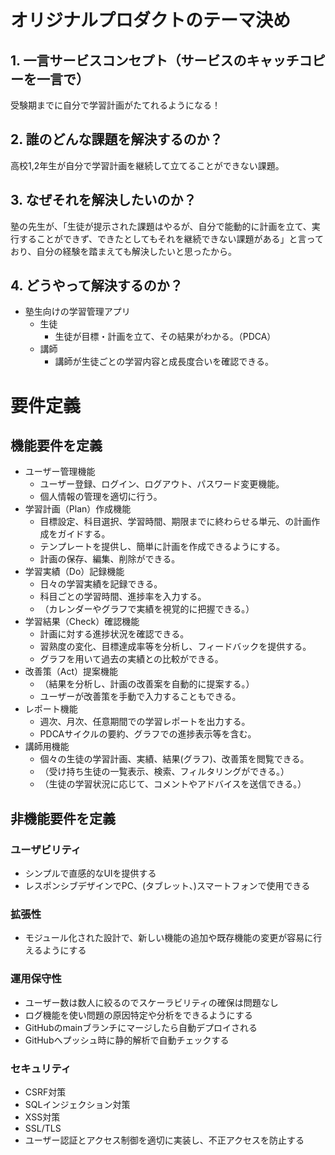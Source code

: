 # オリジナルプロダクトのテーマ決め

## **1. 一言サービスコンセプト（サービスのキャッチコピーを一言で）**

受験期までに自分で学習計画がたてれるようになる！

## **2. 誰のどんな課題を解決するのか？**

高校1,2年生が自分で学習計画を継続して立てることができない課題。

## **3. なぜそれを解決したいのか？**

塾の先生が、「生徒が提示された課題はやるが、自分で能動的に計画を立て、実行することができず、できたとしてもそれを継続できない課題がある」と言っており、自分の経験を踏まえても解決したいと思ったから。

## **4. どうやって解決するのか？**

- 塾生向けの学習管理アプリ
    - 生徒
        - 生徒が目標・計画を立て、その結果がわかる。（PDCA）
    - 講師
        - 講師が生徒ごとの学習内容と成長度合いを確認できる。

# 要件定義

## 機能要件を定義

- ユーザー管理機能
    - ユーザー登録、ログイン、ログアウト、パスワード変更機能。
    - 個人情報の管理を適切に行う。
- 学習計画（Plan）作成機能
    - 目標設定、科目選択、学習時間、期限までに終わらせる単元、の計画作成をガイドする。
    - テンプレートを提供し、簡単に計画を作成できるようにする。
    - 計画の保存、編集、削除ができる。
- 学習実績（Do）記録機能
    - 日々の学習実績を記録できる。
    - 科目ごとの学習時間、進捗率を入力する。
    - （カレンダーやグラフで実績を視覚的に把握できる。）
- 学習結果（Check）確認機能
    - 計画に対する進捗状況を確認できる。
    - 習熟度の変化、目標達成率等を分析し、フィードバックを提供する。
    - グラフを用いて過去の実績との比較ができる。
- 改善策（Act）提案機能
    - （結果を分析し、計画の改善案を自動的に提案する。）
    - ユーザーが改善策を手動で入力することもできる。
- レポート機能
    - 週次、月次、任意期間での学習レポートを出力する。
    - PDCAサイクルの要約、グラフでの進捗表示等を含む。
- 講師用機能
    - 個々の生徒の学習計画、実績、結果(グラフ)、改善策を閲覧できる。
    - （受け持ち生徒の一覧表示、検索、フィルタリングができる。）
    - （生徒の学習状況に応じて、コメントやアドバイスを送信できる。）
## 非機能要件を定義

### ユーザビリティ

- シンプルで直感的なUIを提供する
- レスポンシブデザインでPC、(タブレット、)スマートフォンで使用できる

### 拡張性

- モジュール化された設計で、新しい機能の追加や既存機能の変更が容易に行えるようにする

### 運用保守性

- ユーザー数は数人に絞るのでスケーラビリティの確保は問題なし
- ログ機能を使い問題の原因特定や分析をできるようにする
- GitHubのmainブランチにマージしたら自動デプロイされる
- GitHubへプッシュ時に静的解析で自動チェックする

### セキュリティ

- CSRF対策
- SQLインジェクション対策
- XSS対策
- SSL/TLS
- ユーザー認証とアクセス制御を適切に実装し、不正アクセスを防止する
